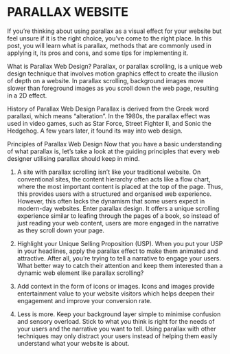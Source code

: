 # PARALLAX WEBSITE
If you’re thinking about using parallax as a visual effect for your website but feel unsure if it is the right choice, you’ve come to the right place. In this post, you will learn what is parallax, methods that are commonly used in applying it, its pros and cons, and some tips for implementing it.

What is Parallax Web Design?
Parallax, or parallax scrolling, is a unique web design technique that involves motion graphics effect to create the illusion of depth on a website. In parallax scrolling, background images move slower than foreground images as you scroll down the web page, resulting in a 2D effect.

History of Parallax Web Design
Parallax is derived from the Greek word parallaxi, which means “alteration”. In the 1980s, the parallax effect was used in video games, such as Star Force, Street Fighter II, and Sonic the Hedgehog. A few years later, it found its way into web design.

Principles of Parallax Web Design
Now that you have a basic understanding of what parallax is, let’s take a look at the guiding principles that every web designer utilising parallax should keep in mind.

1. A site with parallax scrolling isn’t like your traditional website.
On conventional sites, the content hierarchy often acts like a flow chart, where the most important content is placed at the top of the page. Thus, this provides users with a structured and organised web experience. However, this often lacks the dynamism that some users expect in modern-day websites. Enter parallax design. It offers a unique scrolling experience similar to leafing through the pages of a book, so instead of just reading your web content, users are more engaged in the narrative as they scroll down your page.

2. Highlight your Unique Selling Proposition (USP).
When you put your USP in your headlines, apply the parallax effect to make them animated and attractive. After all, you’re trying to tell a narrative to engage your users. What better way to catch their attention and keep them interested than a dynamic web element like parallax scrolling?

3. Add context in the form of icons or images.
Icons and images provide entertainment value to your website visitors which helps deepen their engagement and improve your conversion rate.

4. Less is more.
Keep your background layer simple to minimise confusion and sensory overload. Stick to what you think is right for the needs of your users and the narrative you want to tell. Using parallax with other techniques may only distract your users instead of helping them easily understand what your website is about.
